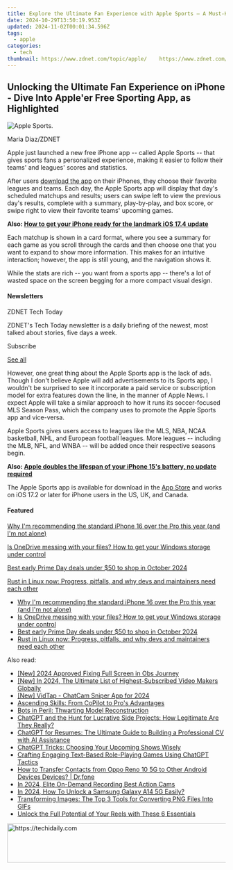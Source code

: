 ```yaml
---
title: Explore the Ultimate Fan Experience with Apple Sports – A Must-Have, No Cost iPhone Application
date: 2024-10-29T13:50:19.953Z
updated: 2024-11-02T00:01:34.596Z
tags:
  - apple
categories:
  - tech
thumbnail: https://www.zdnet.com/topic/apple/    https://www.zdnet.com/a/img/resize/84257bacfae873b90639996f40de94d0c86198d3/2024/02/21/cb8675ea-92f8-418e-95a6-d50dbe96ae41/apple-sports.jpg?width=170&height=96&fit=crop&auto=webp
---
```


## Unlocking the Ultimate Fan Experience on iPhone - Dive Into Apple'er Free Sporting App, as Highlighted

![Apple Sports.](https://www.zdnet.com/a/img/resize/1b2907d592e630cff64ce536c02bf104f2167cee/2024/02/21/cb8675ea-92f8-418e-95a6-d50dbe96ae41/apple-sports.jpg?auto=webp&width=1280)

Maria Diaz/ZDNET

Apple just launched a new free iPhone app -- called Apple Sports -- that gives sports fans a personalized experience, making it easier to follow their teams' and leagues' scores and statistics. 

After users [download the app](https://apps.apple.com/us/app/apple-sports/id6446788829) on their iPhones, they choose their favorite leagues and teams. Each day, the Apple Sports app will display that day's scheduled matchups and results; users can swipe left to view the previous day's results, complete with a summary, play-by-play, and box score, or swipe right to view their favorite teams' upcoming games. 

**Also: [How to get your iPhone ready for the landmark iOS 17.4 update](https://www.zdnet.com/article/how-to-get-your-iphone-ready-for-the-landmark-ios-17-4-update/)**

Each matchup is shown in a card format, where you see a summary for each game as you scroll through the cards and then choose one that you want to expand to show more information. This makes for an intuitive interaction; however, the app is still young, and the navigation shows it. 

While the stats are rich -- you want from a sports app -- there's a lot of wasted space on the screen begging for a more compact visual design.

#### Newsletters

ZDNET Tech Today

ZDNET's Tech Today newsletter is a daily briefing of the newest, most talked about stories, five days a week.

 Subscribe

[See all](https://www.zdnet.com/newsletters/)

However, one great thing about the Apple Sports app is the lack of ads. Though I don't believe Apple will add advertisements to its Sports app, I wouldn't be surprised to see it incorporate a paid service or subscription model for extra features down the line, in the manner of Apple News. I expect Apple will take a similar approach to how it runs its soccer-focused MLS Season Pass, which the company uses to promote the Apple Sports app and vice-versa. 

 Apple Sports gives users access to leagues like the MLS, NBA, NCAA basketball, NHL, and European football leagues. More leagues -- including the MLB, NFL, and WNBA -- will be added once their respective seasons begin. 

**Also: [Apple doubles the lifespan of your iPhone 15's battery, no update required](https://www.zdnet.com/article/apple-doubles-the-lifespan-of-your-iphone-15s-battery-no-update-required/)**

The Apple Sports app is available for download in the [App Store](https://apps.apple.com/us/app/apple-sports/id6446788829) and works on iOS 17.2 or later for iPhone users in the US, UK, and Canada. 

#### Featured

[Why I'm recommending the standard iPhone 16 over the Pro this year (and I'm not alone)](https://www.zdnet.com/article/why-im-recommending-the-standard-iphone-16-over-the-pro-this-year-and-im-not-alone/ "Why I'm recommending the standard iPhone 16 over the Pro this year (and I'm not alone)")

[Is OneDrive messing with your files? How to get your Windows storage under control](https://www.zdnet.com/article/is-onedrive-messing-with-your-files-how-to-get-your-windows-storage-under-control/ "Is OneDrive messing with your files? How to get your Windows storage under control")

[Best early Prime Day deals under $50 to shop in October 2024](https://www.zdnet.com/article/best-early-prime-day-deals-under-50/ "Best early Prime Day deals under $50 to shop in October 2024")

[Rust in Linux now: Progress, pitfalls, and why devs and maintainers need each other](https://www.zdnet.com/article/rust-in-linux-now-progress-pitfalls-and-why-devs-and-maintainers-need-each-other/ "Rust in Linux now: Progress, pitfalls, and why devs and maintainers need each other")

* [Why I'm recommending the standard iPhone 16 over the Pro this year (and I'm not alone)](https://www.zdnet.com/article/why-im-recommending-the-standard-iphone-16-over-the-pro-this-year-and-im-not-alone/ "Why I'm recommending the standard iPhone 16 over the Pro this year (and I'm not alone)")
* [Is OneDrive messing with your files? How to get your Windows storage under control](https://www.zdnet.com/article/is-onedrive-messing-with-your-files-how-to-get-your-windows-storage-under-control/ "Is OneDrive messing with your files? How to get your Windows storage under control")
* [Best early Prime Day deals under $50 to shop in October 2024](https://www.zdnet.com/article/best-early-prime-day-deals-under-50/ "Best early Prime Day deals under $50 to shop in October 2024")
* [Rust in Linux now: Progress, pitfalls, and why devs and maintainers need each other](https://www.zdnet.com/article/rust-in-linux-now-progress-pitfalls-and-why-devs-and-maintainers-need-each-other/ "Rust in Linux now: Progress, pitfalls, and why devs and maintainers need each other")

<ins class="adsbygoogle"
     style="display:block"
     data-ad-format="autorelaxed"
     data-ad-client="ca-pub-7571918770474297"
     data-ad-slot="1223367746"></ins>

<ins class="adsbygoogle"
     style="display:block"
     data-ad-client="ca-pub-7571918770474297"
     data-ad-slot="8358498916"
     data-ad-format="auto"
     data-full-width-responsive="true"></ins>

<span class="atpl-alsoreadstyle">Also read:</span>
<div><ul>
<li><a href="https://screen-recording.techidaily.com/new-2024-approved-fixing-full-screen-in-obs-journey/"><u>[New] 2024 Approved Fixing Full Screen in Obs Journey</u></a></li>
<li><a href="https://youtube-lab.techidaily.com/n-2024-the-ultimate-list-of-highest-subscribed-video-makers-globally/"><u>[New] In 2024, The Ultimate List of Highest-Subscribed Video Makers Globally</u></a></li>
<li><a href="https://facebook-video-files.techidaily.com/new-vidtap-chatcam-sniper-app-for-2024/"><u>[New] VidTap - ChatCam Sniper App for 2024</u></a></li>
<li><a href="https://tech-haven.techidaily.com/ascending-skills-from-copilot-to-pros-advantages/"><u>Ascending Skills: From CoPilot to Pro's Advantages</u></a></li>
<li><a href="https://tech-haven.techidaily.com/bots-in-peril-thwarting-model-reconstruction/"><u>Bots in Peril: Thwarting Model Reconstruction</u></a></li>
<li><a href="https://tech-haven.techidaily.com/chatgpt-and-the-hunt-for-lucrative-side-projects-how-legitimate-are-they-really/"><u>ChatGPT and the Hunt for Lucrative Side Projects: How Legitimate Are They Really?</u></a></li>
<li><a href="https://tech-haven.techidaily.com/chatgpt-for-resumes-the-ultimate-guide-to-building-a-professional-cv-with-ai-assistance/"><u>ChatGPT for Resumes: The Ultimate Guide to Building a Professional CV with AI Assistance</u></a></li>
<li><a href="https://tech-haven.techidaily.com/chatgpt-tricks-choosing-your-upcoming-shows-wisely/"><u>ChatGPT Tricks: Choosing Your Upcoming Shows Wisely</u></a></li>
<li><a href="https://tech-haven.techidaily.com/crafting-engaging-text-based-role-playing-games-using-chatgpt-tactics/"><u>Crafting Engaging Text-Based Role-Playing Games Using ChatGPT Tactics</u></a></li>
<li><a href="https://blog-min.techidaily.com/how-to-transfer-contacts-from-oppo-reno-10-5g-to-other-android-devices-devices-drfone-by-drfone-transfer-from-android-transfer-from-android/"><u>How to Transfer Contacts from Oppo Reno 10 5G to Other Android Devices Devices? | Dr.fone</u></a></li>
<li><a href="https://article-tips.techidaily.com/in-2024-elite-on-demand-recording-best-action-cams/"><u>In 2024, Elite On-Demand Recording Best Action Cams</u></a></li>
<li><a href="https://android-unlock.techidaily.com/in-2024-how-to-unlock-a-samsung-galaxy-a14-5g-easily-by-drfone-android/"><u>In 2024, How To Unlock a Samsung Galaxy A14 5G Easily?</u></a></li>
<li><a href="https://media-tips.techidaily.com/transforming-images-the-top-3-tools-for-converting-png-files-into-gifs/"><u>Transforming Images: The Top 3 Tools for Converting PNG Files Into GIFs</u></a></li>
<li><a href="https://instagram-clips.techidaily.com/unlock-the-full-potential-of-your-reels-with-these-6-essentials/"><u>Unlock the Full Potential of Your Reels with These 6 Essentials</u></a></li>
</ul></div>

<!-- affiliate ads begin -->
<a href="https://oneplusfr.sjv.io/c/5597632/1622438/14044" target="_top" id="1622438">
  <img src="//a.impactradius-go.com/display-ad/14044-1622438" border="0" alt="https://techidaily.com" width="728" height="90"/>
</a>
<img height="0" width="0" src="https://oneplusfr.sjv.io/i/5597632/1622438/14044" style="position:absolute;visibility:hidden;" border="0" />
<!-- affiliate ads end -->

